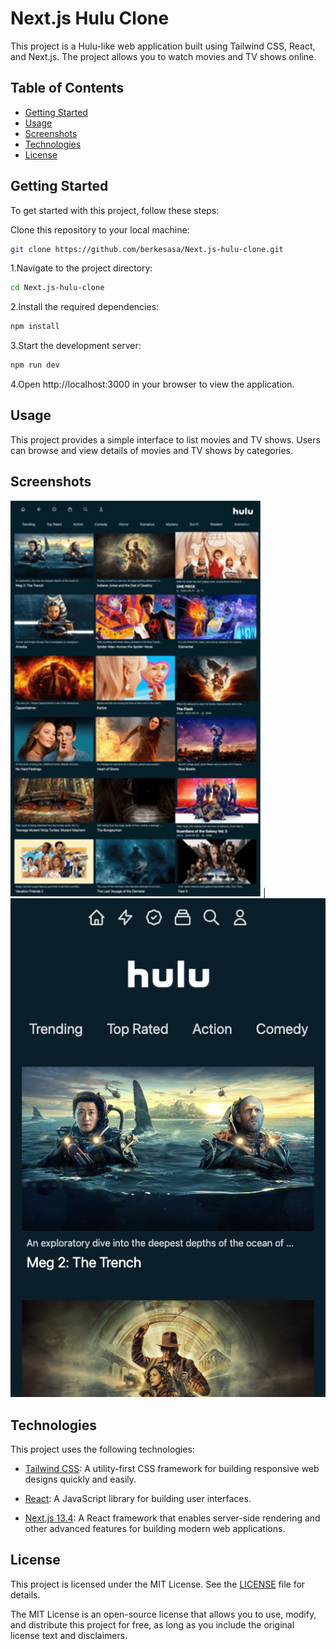 
# Next.js Hulu Clone


This project is a Hulu-like web application built using Tailwind CSS, React, and Next.js. The project allows you to watch movies and TV shows online.


## Table of Contents


- [Getting Started](#getting-started)
- [Usage](#usage)
- [Screenshots](#screenshots)
- [Technologies](#technologies)
- [License](#license)
## Getting Started

To get started with this project, follow these steps:

Clone this repository to your local machine:

```bash
git clone https://github.com/berkesasa/Next.js-hulu-clone.git
```

1.Navigate to the project directory:

```bash
cd Next.js-hulu-clone
```

2.Install the required dependencies:

```bash
npm install
```

3.Start the development server:
```bash
npm run dev
```

4.Open http://localhost:3000 in your browser to view the application.



## Usage

This project provides a simple interface to list movies and TV shows. Users can browse and view details of movies and TV shows by categories.


## Screenshots

![Desktop Image](./app/screenshots/screenshot-desktop.png) | ![Mobile Image](./app/screenshots/screenshot-mobile.png)
## Technologies

This project uses the following technologies:

- [Tailwind CSS](https://tailwindcss.com/): A utility-first CSS framework for building responsive web designs quickly and easily.

- [React](https://reactjs.org/): A JavaScript library for building user interfaces.

- [Next.js 13.4](https://nextjs.org/): A React framework that enables server-side rendering and other advanced features for building modern web applications.


## License

This project is licensed under the MIT License. See the [LICENSE](LICENSE) file for details.

The MIT License is an open-source license that allows you to use, modify, and distribute this project for free, as long as you include the original license text and disclaimers.
